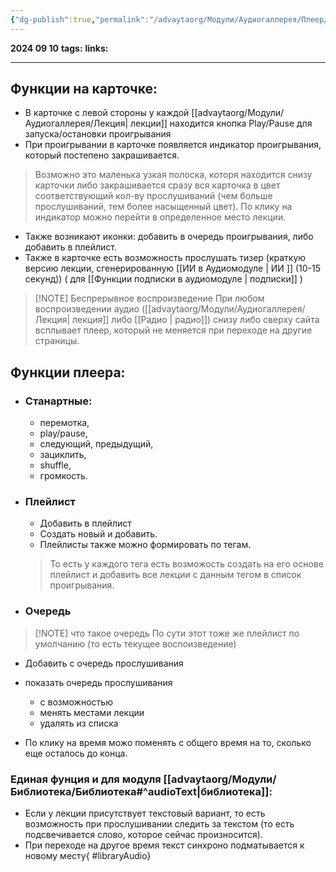 ```yaml
---
{"dg-publish":true,"permalink":"/advaytaorg/Модули/Аудиогаллерея/Плеер/"}
---
```


**2024 09 10**
**tags:**
**links:** 

---
## Функции на карточке:
- В карточке с левой стороны у каждой [[advaytaorg/Модули/Аудиогаллерея/Лекция\| лекции]] находится кнопка Play/Pause для запуска/остановки проигрывания
- При проигрывании в карточке появляется индикатор проигрывания, который постепено закрашивается. 
>	Возможно это маленька узкая полоска, которя находится снизу карточки
>	либо закрашивается сразу вся карточка в цвет соответствующий кол-ву прослушиваний (чем больше прослушиваний, тем более насыщенный цвет). 
>	По клику на индикатор можно перейти в определенное место лекции.
- Также возникают иконки: добавить в очередь проигрывания, либо добавить в плейлист.
- Также в карточке есть возможность прослушать тизер (краткую версию лекции, сгенерированную [[ИИ в Аудиомодуле \| ИИ ]] (10-15 секунд)) ( для [[Функции подписки в аудиомодуле \| подписки]] )


> [!NOTE] Беспрерывное воспроизведение
> При любом воспроизведении аудио ([[advaytaorg/Модули/Аудиогаллерея/Лекция\| лекция]]  либо [[Радио \| радио]]) снизу либо сверху сайта всплывает плеер, который не меняется при переходе на другие страницы. 

## Функции плеера:
- ### Станартные: 
	- перемотка,
	- play/pause,
	- следующий, предыдущий,
	- зациклить,
	- shuffle,
	- громкость.
- ### Плейлист
	- Добавить в плейлист
	- Создать новый и добавить.
	- Плейлисты также можно формировать по тегам. 
	>	То есть у каждого тега есть возможость создать на его основе плейлист и добавить все лекции c данным тегом в список проигрывания. 
- ### Очередь

> [!NOTE] что такое очередь
> По сути этот тоже же плейлист по умолчанию (то есть текущее воспоизведение) 

- Добавить с очередь прослушивания
- показать очередь прослушивания 
	- с возможностью
	- менять местами лекции
	- удалять из списка
	
- По клику на время можо поменять с общего время на то, сколько еще осталось до конца.

### Единая фунция и для модуля [[advaytaorg/Модули/Библиотека/Библиотека#^audioText\|библиотека]]:
- Если у лекции присутствует текстовый вариант, то есть возможность при прослушивании следить за текстом (то есть подсвечивается слово, которое сейчас произносится). 
- При переходе на другое время текст синхроно подматывается к новому месту{ #libraryAudio}

